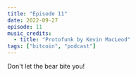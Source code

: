 ```yaml
---
title: "Episode 11"
date: 2022-09-27
episode: 11
music_credits:
  - title: "Protofunk by Kevin MacLeod"
tags: ["bitcoin", "podcast"]
---
```


Don't let the bear bite you!